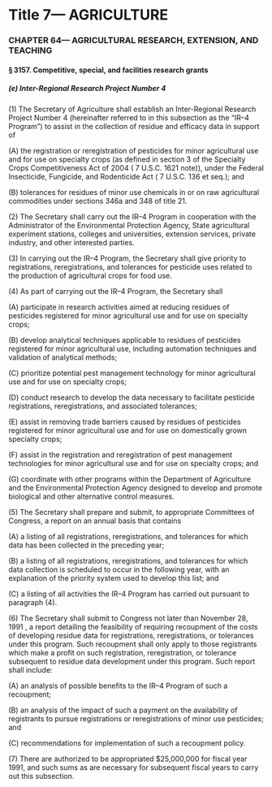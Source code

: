 
# Title 7— AGRICULTURE
### CHAPTER 64— AGRICULTURAL RESEARCH, EXTENSION, AND TEACHING
#### § 3157. Competitive, special, and facilities research grants
##### (e) Inter-Regional Research Project Number 4

(1) The Secretary of Agriculture shall establish an Inter-Regional Research Project Number 4 (hereinafter referred to in this subsection as the “IR–4 Program”) to assist in the collection of residue and efficacy data in support of

(A) the registration or reregistration of pesticides for minor agricultural use and for use on specialty crops (as defined in section 3 of the Specialty Crops Competitiveness Act of 2004 ( 7 U.S.C. 1621 note)), under the Federal Insecticide, Fungicide, and Rodenticide Act ( 7 U.S.C. 136 et seq.); and

(B) tolerances for residues of minor use chemicals in or on raw agricultural commodities under sections 346a and 348 of title 21.

(2) The Secretary shall carry out the IR–4 Program in cooperation with the Administrator of the Environmental Protection Agency, State agricultural experiment stations, colleges and universities, extension services, private industry, and other interested parties.

(3) In carrying out the IR–4 Program, the Secretary shall give priority to registrations, reregistrations, and tolerances for pesticide uses related to the production of agricultural crops for food use.

(4) As part of carrying out the IR–4 Program, the Secretary shall

(A) participate in research activities aimed at reducing residues of pesticides registered for minor agricultural use and for use on specialty crops;

(B) develop analytical techniques applicable to residues of pesticides registered for minor agricultural use, including automation techniques and validation of analytical methods;

(C) prioritize potential pest management technology for minor agricultural use and for use on specialty crops;

(D) conduct research to develop the data necessary to facilitate pesticide registrations, reregistrations, and associated tolerances;

(E) assist in removing trade barriers caused by residues of pesticides registered for minor agricultural use and for use on domestically grown specialty crops;

(F) assist in the registration and reregistration of pest management technologies for minor agricultural use and for use on specialty crops; and

(G) coordinate with other programs within the Department of Agriculture and the Environmental Protection Agency designed to develop and promote biological and other alternative control measures.

(5) The Secretary shall prepare and submit, to appropriate Committees of Congress, a report on an annual basis that contains

(A) a listing of all registrations, reregistrations, and tolerances for which data has been collected in the preceding year;

(B) a listing of all registrations, reregistrations, and tolerances for which data collection is scheduled to occur in the following year, with an explanation of the priority system used to develop this list; and

(C) a listing of all activities the IR–4 Program has carried out pursuant to paragraph (4).

(6) The Secretary shall submit to Congress not later than November 28, 1991 , a report detailing the feasibility of requiring recoupment of the costs of developing residue data for registrations, reregistrations, or tolerances under this program. Such recoupment shall only apply to those registrants which make a profit on such registration, reregistration, or tolerance subsequent to residue data development under this program. Such report shall include:

(A) an analysis of possible benefits to the IR–4 Program of such a recoupment;

(B) an analysis of the impact of such a payment on the availability of registrants to pursue registrations or reregistrations of minor use pesticides; and

(C) recommendations for implementation of such a recoupment policy.

(7) There are authorized to be appropriated $25,000,000 for fiscal year 1991, and such sums as are necessary for subsequent fiscal years to carry out this subsection.
